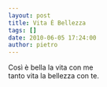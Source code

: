 ```yaml
---
layout: post
title: Vita È Bellezza
tags: []
date: 2010-06-05 17:24:00
author: pietro
---
```

Così è bella la vita con me<br/>tanto vita la bellezza con te.

